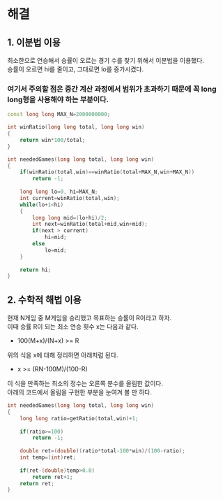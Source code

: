# 해결 
## 1. 이분법 이용 
최소한으로 연승해서 승률이 오르는 경기 수를 찾기 위해서 이분법을 이용했다.  
승률이 오르면 hi를 줄이고, 그대로면 lo를 증가시켰다.  
### 여기서 주의할 점은 중간 계산 과정에서 범위가 초과하기 때문에 꼭 long long형을 사용해야 하는 부분이다. 
```c++
const long long MAX_N=2000000000;

int winRatio(long long total, long long win)
{
    return win*100/total;
}

int neededGames(long long total, long long win)
{
    if(winRatio(total,win)==winRatio(total+MAX_N,win+MAX_N))
        return -1;
    
    long long lo=0, hi=MAX_N;
    int current=winRatio(total,win);
    while(lo+1<hi)
    {
        long long mid=(lo+hi)/2;
        int next=winRatio(total+mid,win+mid);
        if(next > current)
            hi=mid;
        else
            lo=mid;
    }
    
    return hi;
}
```

## 2. 수학적 해법 이용 
현재 N게임 중 M게임을 승리했고 목표하는 승률이 R이라고 하자.  
이때 승률 R이 되는 최소 연승 횟수 x는 다음과 같다.  
- 100(M+x)/(N+x) >= R

위의 식을 x에 대해 정리하면 아래처럼 된다.  
- x >= (RN-100M)/(100-R)

이 식을 만족하는 최소의 정수는 오른쪽 분수를 올림한 값이다.  
아래의 코드에서 올림을 구현한 부분을 눈여겨 볼 만 하다.  
```c++
int neededGames(long long total, long long win)
{
    long long ratio=getRatio(total,win)+1;
    
    if(ratio>=100)
        return -1;
    
    double ret=(double)(ratio*total-100*win)/(100-ratio);
    int temp=(int)ret;
    
    if(ret-(double)temp>0.0)
        return ret+1;
    return ret;
}
```
